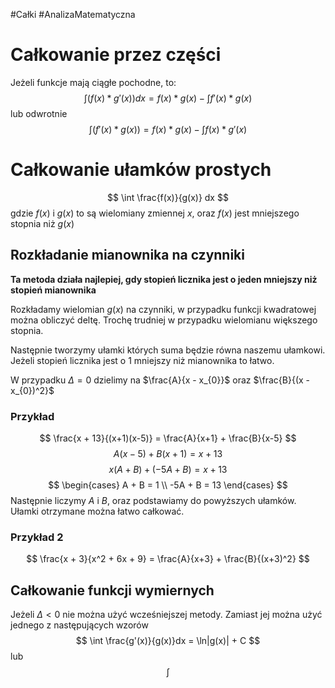 #Całki #AnalizaMatematyczna
# Całkowanie przez części
Jeżeli funkcje mają ciągłe pochodne, to:
$$
\int (f(x) * g'(x))dx = f(x)*g(x) - \int f'(x)*g(x)
$$
lub odwrotnie
$$
\int (f'(x) * g(x)) = f(x)*g(x) - \int f(x)*g'(x)
$$
# Całkowanie ułamków prostych
$$
\int \frac{f(x)}{g(x)} dx
$$
gdzie $f(x)$ i $g(x)$ to są wielomiany zmiennej $x$, oraz $f(x)$ jest mniejszego stopnia niż $g(x)$

## Rozkładanie mianownika na czynniki
**Ta metoda działa najlepiej, gdy stopień licznika jest o jeden mniejszy niż stopień mianownika**


Rozkładamy wielomian $g(x)$ na czynniki, w przypadku funkcji kwadratowej można obliczyć deltę. Trochę trudniej w przypadku wielomianu większego stopnia.

Następnie tworzymy ułamki których suma będzie równa naszemu ułamkowi.
Jeżeli stopień licznika jest o 1 mniejszy niż mianownika to łatwo.

W przypadku $\Delta = 0$ dzielimy na $\frac{A}{x - x_{0}}$ oraz $\frac{B}{(x - x_{0})^2}$
### Przykład
$$
\frac{x + 13}{(x+1)(x-5)} = \frac{A}{x+1} + \frac{B}{x-5}
$$
$$
A(x-5) + B(x+1) = x + 13
$$
$$
x(A + B) + (-5A + B) = x + 13
$$
$$
\begin{cases}
A + B = 1 \\
-5A + B = 13
\end{cases}
$$
Następnie liczymy $A$ i $B$, oraz podstawiamy do powyższych ułamków. Ułamki otrzymane można łatwo całkować.
### Przykład 2
$$
\frac{x + 3}{x^2 + 6x + 9} = \frac{A}{x+3} + \frac{B}{(x+3)^2}
$$
## Całkowanie funkcji wymiernych
Jeżeli $\Delta < 0$ nie można użyć wcześniejszej metody. Zamiast jej można użyć jednego z następujących wzorów
$$
\int \frac{g'(x)}{g(x)}dx = \ln|g(x)| + C
$$ lub 
$\DeclareMathOperator{\arccot}{arccot}$
$$
\int 
$$

